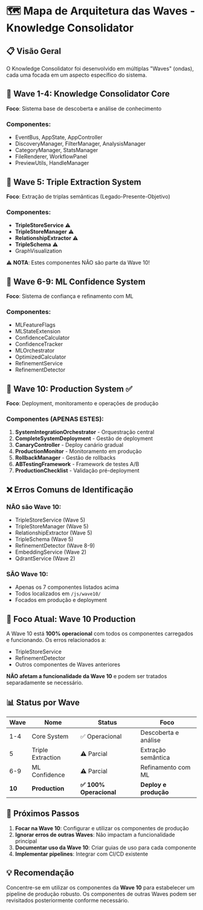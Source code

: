 # 🗺️ Mapa de Arquitetura das Waves - Knowledge Consolidator

## 📋 Visão Geral

O Knowledge Consolidator foi desenvolvido em múltiplas "Waves" (ondas), cada uma focada em um aspecto específico do sistema.

## 🌊 Wave 1-4: Knowledge Consolidator Core
**Foco**: Sistema base de descoberta e análise de conhecimento

### Componentes:
- EventBus, AppState, AppController
- DiscoveryManager, FilterManager, AnalysisManager
- CategoryManager, StatsManager
- FileRenderer, WorkflowPanel
- PreviewUtils, HandleManager

## 🌊 Wave 5: Triple Extraction System
**Foco**: Extração de triplas semânticas (Legado-Presente-Objetivo)

### Componentes:
- **TripleStoreService** ⚠️
- **TripleStoreManager** ⚠️
- **RelationshipExtractor** ⚠️
- **TripleSchema** ⚠️
- GraphVisualization

⚠️ **NOTA**: Estes componentes NÃO são parte da Wave 10!

## 🌊 Wave 6-9: ML Confidence System
**Foco**: Sistema de confiança e refinamento com ML

### Componentes:
- MLFeatureFlags
- MLStateExtension
- ConfidenceCalculator
- ConfidenceTracker
- MLOrchestrator
- OptimizedCalculator
- RefinementService
- RefinementDetector

## 🌊 Wave 10: Production System ✅
**Foco**: Deployment, monitoramento e operações de produção

### Componentes (APENAS ESTES):
1. **SystemIntegrationOrchestrator** - Orquestração central
2. **CompleteSystemDeployment** - Gestão de deployment
3. **CanaryController** - Deploy canário gradual
4. **ProductionMonitor** - Monitoramento em produção
5. **RollbackManager** - Gestão de rollbacks
6. **ABTestingFramework** - Framework de testes A/B
7. **ProductionChecklist** - Validação pré-deployment

## ❌ Erros Comuns de Identificação

### NÃO são Wave 10:
- TripleStoreService (Wave 5)
- TripleStoreManager (Wave 5)
- RelationshipExtractor (Wave 5)
- TripleSchema (Wave 5)
- RefinementDetector (Wave 8-9)
- EmbeddingService (Wave 2)
- QdrantService (Wave 2)

### SÃO Wave 10:
- Apenas os 7 componentes listados acima
- Todos localizados em `/js/wave10/`
- Focados em produção e deployment

## 🎯 Foco Atual: Wave 10 Production

A Wave 10 está **100% operacional** com todos os componentes carregados e funcionando. Os erros relacionados a:
- TripleStoreService
- RefinementDetector
- Outros componentes de Waves anteriores

**NÃO afetam a funcionalidade da Wave 10** e podem ser tratados separadamente se necessário.

## 📊 Status por Wave

| Wave | Nome | Status | Foco |
|------|------|--------|------|
| 1-4 | Core System | ✅ Operacional | Descoberta e análise |
| 5 | Triple Extraction | ⚠️ Parcial | Extração semântica |
| 6-9 | ML Confidence | ⚠️ Parcial | Refinamento com ML |
| **10** | **Production** | **✅ 100% Operacional** | **Deploy e produção** |

## 🚀 Próximos Passos

1. **Focar na Wave 10**: Configurar e utilizar os componentes de produção
2. **Ignorar erros de outras Waves**: Não impactam a funcionalidade principal
3. **Documentar uso da Wave 10**: Criar guias de uso para cada componente
4. **Implementar pipelines**: Integrar com CI/CD existente

## 💡 Recomendação

Concentre-se em utilizar os componentes da **Wave 10** para estabelecer um pipeline de produção robusto. Os componentes de outras Waves podem ser revisitados posteriormente conforme necessário.
